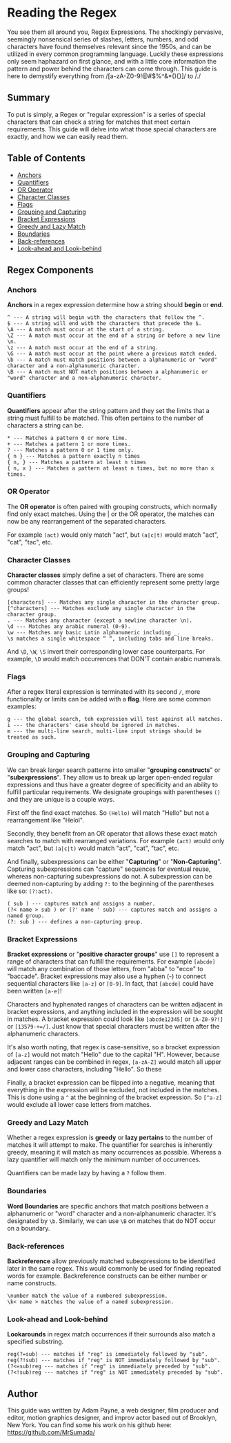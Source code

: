 # Reading the Regex

You see them all around you, Regex Expressions.  The shockingly pervasive, seemingly nonsensical series of slashes, letters, numbers, and odd characters have found themselves relevant since the 1950s, and can be utilized in every common programming language.  Luckily these expressions only seem haphazard on first glance, and with a little core information the pattern and power behind the characters can come through. This guide is here to demystify everything from /[a-zA-Z0-9!@#$%^&*(){}]/ to /./

## Summary

To put is simply, a Regex or "regular expression" is a series of special characters that can check a string for matches that meet certain requirements. This guide will delve into what those special characters are exactly, and how we can easily read them.

## Table of Contents

- [Anchors](#anchors)
- [Quantifiers](#quantifiers)
- [OR Operator](#or-operator)
- [Character Classes](#character-classes)
- [Flags](#flags)
- [Grouping and Capturing](#grouping-and-capturing)
- [Bracket Expressions](#bracket-expressions)
- [Greedy and Lazy Match](#greedy-and-lazy-match)
- [Boundaries](#boundaries)
- [Back-references](#back-references)
- [Look-ahead and Look-behind](#look-ahead-and-look-behind)

## Regex Components

### Anchors

**Anchors** in a regex expression determine how a string should **begin** or **end**.

    ^ --- A string will begin with the characters that follow the ^.
    $ --- A string will end with the characters that precede the $.
    \A --- A match must occur at the start of a string.
    \Z --- A match must occur at the end of a string or before a new line \n.
    \z --- A match must occur at the end of a string.
    \G --- A match must occur at the point where a previous match ended.
    \b --- A match must match positions between a alphanumeric or "word" character and a non-alphanumeric character.
    \B --- A match must NOT match positions between a alphanumeric or "word" character and a non-alphanumeric character.


### Quantifiers

**Quantifiers** appear after the string pattern and they set the limits that a string must fulfill to be matched.  This often pertains to the number of characters a string can be. 

    * --- Matches a pattern 0 or more time.
    + --- Matches a pattern 1 or more times.
    ? --- Matches a pattern 0 or 1 time only.
    { n } --- Matches a pattern exactly n times
    { n, } --- Matches a pattern at least n times
    { n, x } --- Matches a pattern at least n times, but no more than x times.

### OR Operator

The **OR operator** is often paired with grouping constructs, which normally find only exact matches.  Using the | or the OR operator, the matches can now be any rearrangement of the separated characters.

For example `(act)` would only match "act", but `(a|c|t)` would match "act", "cat", "tac", etc. 

### Character Classes

**Character classes** simply define a set of characters.  There are some common character classes that can efficiently represent some pretty large groups!

    [characters] --- Matches any single character in the character group.
    [^characters] --- Matches exclude any single character in the character group.
    . --- Matches any character (except a newline character \n).
    \d --- Matches any arabic numeral (0-9).
    \w --- Matches any basic Latin alphanumeric including _.
    \s matches a single whitespace “ “, including tabs and line breaks.

And `\D`, `\W`, `\S` invert their corresponding lower case counterparts.  For example, `\D` would match occurrences that DON'T contain arabic numerals.

### Flags

After a regex literal expression is terminated with its second `/`, more functionality or limits can be added with a **flag**. Here are some common examples:

    g --- the global search, teh expression will test against all matches.
    i --- the characters' case should be ignored in matches.
    m --- the multi-line search, multi-line input strings should be treated as such.

### Grouping and Capturing

We can break larger search patterns into smaller "**grouping constructs**" or "**subexpressions**".  They allow us to break up larger open-ended regular expressions and thus have a greater degree of specificity and an ability to fulfill particular requirements. We designate groupings with parentheses `()` and they are unique is a couple ways. 

First off the find exact matches. So `(Hello)` will match "Hello" but not a rearrangement like "Helol". 

Secondly, they benefit from an OR operator that allows these exact match searches to match with rearranged
variations.  For example `(act)` would only match "act", but `(a|c|t)` would match "act", "cat", "tac", etc. 

And finally, subexpressions can be either "**Capturing**" or "**Non-Capturing**". Capturing subexpressions can "capture" sequences for eventual reuse, whereas non-capturing subexpressions do not.  A subexpression can be deemed non-capturing by adding `?:` to the beginning of the parentheses like so: `(?:act)`.

    ( sub ) --- captures match and assigns a number.
    (?< name > sub ) or (?' name ' sub) --- captures match and assigns a named group.
    (?: sub ) --- defines a non-capturing group.

### Bracket Expressions

**Bracket expressions** or "**positive character groups**" use `[]` to represent a range of characters that can fulfill the requirements. For example `[abcde]` will match any combination of those letters, from "abba" to "ecce" to "baccade". Bracket expressions may also use a hyphen (-) to connect sequential characters like `[a-z]` or `[0-9]`. In fact, that `[abcde]` could have been written `[a-e]`!

Characters and hyphenated ranges of characters can be written adjacent in bracket expressions, and anything included in the expression will be sought in matches.  A bracket expression could look like `[abcde12345]` or `[A-Z0-9?!]` or `[13579-+=/]`.  Just know that special characters must be written after the alphanumeric characters. 

It's also worth noting, that regex is case-sensitive, so a bracket expression of `[a-z]` would not match "Hello" due to the capital "H".  However, because adjacent ranges can be combined in regex, `[a-zA-Z]` would match all upper and lower case characters, including "Hello". So these 

Finally, a bracket expression can be flipped into a negative, meaning that everything in the expression will be excluded, not included in the matches. This is done using a `^` at the beginning of the bracket expression. So `[^a-z]` would exclude all lower case letters from matches.

### Greedy and Lazy Match

Whether a regex expression is **greedy** or **lazy pertains** to the number of matches it will attempt to make.
The quantifier for searches is inherently greedy, meaning it will match as many occurrences as possible. Whereas a lazy quantifier will match only the minimum number of occurrences.

Quantifiers can be made lazy by having a `?` follow them. 

### Boundaries

**Word Boundaries** are specific anchors that match positions between a alphanumeric or "word" character and a non-alphanumeric character. It's designated by `\b`. Similarly, we can use `\B` on  matches that do NOT occur on a boundary.

### Back-references

**Backreference** allow previously matched subexpressions to be identified later in the same regex. This would commonly be used for finding repeated words for example. Backreference constructs can be either number or name constructs. 

    \number match the value of a numbered subexpression. 
    \k< name > matches the value of a named subexpression.

### Look-ahead and Look-behind

**Lookarounds** in regex match occurrences if their surrounds also match a specified substring. 

    reg(?=sub) --- matches if "reg" is immediately followed by "sub".
    reg(?!sub) --- matches if "reg" is NOT immediately followed by "sub".
    (?<=sub)reg --- matches if "reg" is immediately preceded by "sub".
    (?<!sub)reg --- matches if "reg" is NOT immediately preceded by "sub".


## Author

This guide was written by Adam Payne, a web designer, film producer and editor, motion graphics designer, and improv actor based out of Brooklyn, New York. You can find some his work on his github here: https://github.com/MrSumada/
